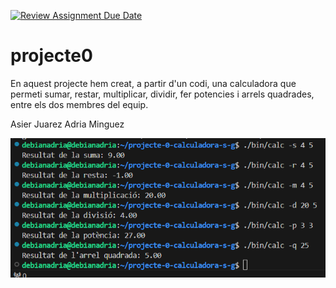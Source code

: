 [![Review Assignment Due Date](https://classroom.github.com/assets/deadline-readme-button-22041afd0340ce965d47ae6ef1cefeee28c7c493a6346c4f15d667ab976d596c.svg)](https://classroom.github.com/a/YXJZBzDs)
# projecte0

En aquest projecte hem creat, a partir d'un codi, una calculadora que permeti sumar, restar, multiplicar, dividir, fer potencies i arrels quadrades, entre els dos membres del equip.

Asier Juarez
Adria Minguez

![Captura de pantalla del terminal amb la calculadora funcionant.](<let me love you.png>)
